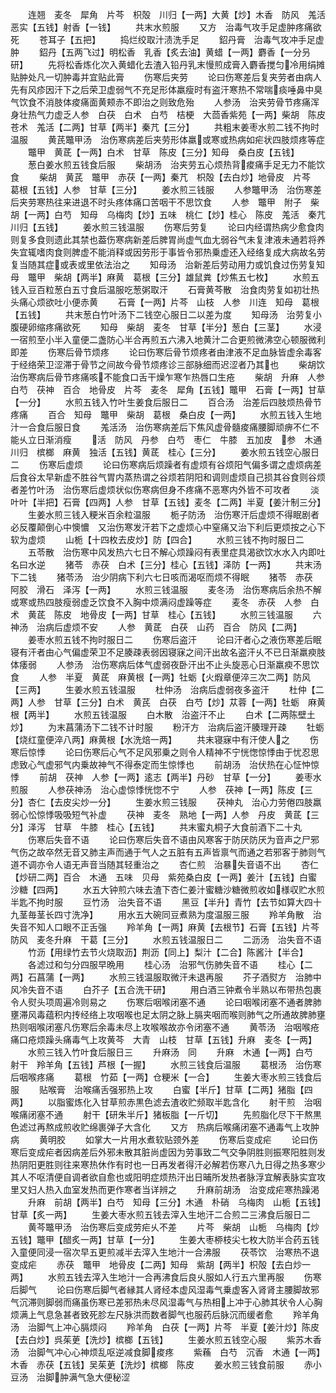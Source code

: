 <!-- { "loadSidebar": true } -->
　　连翘　麦冬　犀角　片芩　枳殻　川归【一两】大黄【炒】木香　防风　羗活　恶实【五钱】射香【一钱】
　　共末水煎服
　　又方　治毒气攻手足虚肿疼痛欲死
　　苍耳子【五把】
　　捣烂绞取汁渍洗手足
　　鉊丹膏　治毒气攻冲手足虚肿
　　鉊丹【五两飞过】明松香　乳香【炙去油】黄蜡【一两】麝香【一分叧研】
　　先将松香炼化次入黄蜡化去渣入铅丹乳末慢煎成膏入麝香搅匀冷用绢摊贴肿处凡一切肿毒并宜贴此膏
　　伤寒后夹劳
　　论曰伤寒差后复夹劳者由病人先有风疹因汗下之后荣卫虚弱气不充足形体羸瘦时有盗汗寒热不常喘痰唾鼻中臭气饮食不消肢体痠痛面黄颊赤不即治之则致危殆
　　人参汤　治夹劳骨节疼痛浑身壮热气力虚乏人参　白茯　白术　白芍　桔梗　大茴香紫苑【一两】柴胡　陈皮　苍术　羗活【二两】甘草【两半】秦芁【三分】
　　共粗末姜枣水煎二钱不拘时温服
　　黄芪鼈甲汤　治伤寒病差后夹劳形体羸或寒或热病如疟状四肢烦疼等症
　　鼈甲　黄茋【一两】白术　甘草　陈皮【三分】知母　桑白皮【五钱】
　　葱白姜水煎五钱食后服
　　柴胡汤　治夹劳五心烦热背痠痛手足无力不能饮食
　　柴胡　黄芪　鼈甲　赤茯【一两】秦芁　枳殻【去白炒】地骨皮　片芩　葛根【五钱】人参　甘草【三分】
　　姜水煎三钱服
　　人参鼈甲汤　治伤寒差后夹劳寒热往来进退不时头疼体痛口苦咽干不思饮食
　　人参　鼈甲　附子　柴胡【一两】白芍　知母　乌梅肉【炒】五味　桃仁【炒】桂心　陈皮　羗活　秦芁　川归【五钱】
　　姜水煎三钱温服
　　伤寒后劳复
　　论曰内经谓热病少愈食肉则复多食则遗此其禁也葢伤寒病新差后脾胃尚虚气血尢弱谷气未复津液未通若将养失宜辄嗜肉食则脾虚不能消释或因劳形于事皆令邪热乗虚还入经络复成大病故名劳复当随其症或表或里依法治之
　　知母汤　治新差后劳动用力或饥食过伤劳复知母　鼈甲　柴胡【两半】麻黄　葛根【三分】雄鼠粪【炒焦五七枚】
　　水煎五钱入豆百粒葱白五寸食后温服吃葱粥取汗
　　石膏黄芩散　治食肉劳复如初壮热头痛心烦欲吐小便赤黄
　　石膏【一两】片芩　山枝　人参　川连　知母　葛根【五钱】
　　共末葱白竹叶汤下二钱空心服日二以差为度
　　知母汤　治劳复小腹硬卵缩疼痛欲死
　　知母　柴胡　麦冬　甘草【半分】葱白【三茎】
　　水浸一宿煎至小半入童便二盏防心半合再煎五六沸入地黄汁二合更煎微沸空心顿服微利即差
　　伤寒后骨节烦疼
　　论曰伤寒后骨节烦疼者由津液不足血脉皆虚余毒客于经络荣卫涩滞于骨节之间故今骨节烦疼诊三部脉细而迟涩者乃其也
　　柴胡饮　治伤寒病后骨节疼痛咳不能食口舌干燥乍寒乍热唇口生疮
　　柴胡　升麻　人参　白芍　茯神　百合　地骨皮　片芩　麦冬　犀角【五钱】鼈甲　石膏【一两】甘草【一分】
　　水煎五钱入竹叶生姜食后服日二
　　百合汤　治差后四肢烦热骨节疼痛
　　百合　知母　鼈甲　柴胡　葛根　桑白皮【一两】
　　水煎五钱入生地汁一合食后服日食
　　羗活汤　治伤寒病差后下焦风虚骨髓痠痛腰脚顽痹不仁不能乆立日渐消瘦
　　活　防风　丹参　白芍　枣仁　牛膝　五加皮　参　木通　川归　槟榔　麻黄　独活【五钱】黄茋　桂心【三分】
　　姜水煎五钱空心服日二
　　伤寒后虚烦
　　论曰伤寒病后烦躁者有虚烦有谷烦阳气偏多谓之虚烦病差后食谷太早新虚不胜谷气胃内蒸热谓之谷烦若阴阳和调则虚烦自己损其谷食则谷烦者差竹叶汤　治伤寒后虚烦状似伤寒病但身不疼痛不恶寒内外皆不可攻者
　　淡叶叶【半把】石膏【四两】人参　甘草【五钱】麦冬【二两】半夏【姜汁制三分】
　　生姜水煎三钱入粳米百余粒温服
　　栀子防汤　治伤寒汗后虚烦不得眠剧者必反覆颠倒心中懊憹　又治伤寒发汗若下之虚烦心中窒痛又治下利后更烦按之心下软为虚烦
　　山栀【十四枚去皮炒】防【四合】
　　水煎三钱不拘时服日二
　　五苓散　治伤寒中风发热六七日不解心烦躁闷有表里症具渴欲饮水水入内即吐名曰水逆
　　猪苓　赤茯　白术【三分】桂心【五钱】泽防【一两】
　　共末汤下二钱
　　猪苓汤　治少阴病下利六七日咳而渴呕而烦不得眠
　　猪苓　赤茯　阿胶　滑石　泽泻【一两】
　　水煎三钱温服
　　麦冬汤　治伤寒病后余热不解或寒或热四肢瘦弱虚乏饮食不入胸中烦满闷虚躁等症
　　麦冬　赤茯　人参　白术　黄茋　陈皮　地骨皮【一两】甘草　桂心【五钱】
　　水煎三钱温服
　　六神汤　治病后虚烦不安
　　人参　黄茋　白茯　山药　百合　防风【二两】
　　姜枣水煎五钱不拘时服日二
　　伤寒后盗汗
　　论曰汗者心之液伤寒差后眠寝有汗者由心气偏虚荣卫不足腠疎表弱因寝寐之间汗出故名盗汗乆不已日渐羸瘐肢体痿弱
　　人参汤　治伤寒病后体气虚弱夜卧汗出不止头旋恶心日渐羸瘐不思饮食
　　人参　半夏　黄茋　麻黄根【一两】牡蛎【火煆章便淬三次二两】防风【三两】
　　生姜水煎五钱温服
　　杜仲汤　治病后虚弱夜多盗汗
　　杜仲【二两】人参　甘草【三分】白术　黄芪　白茯　白芍【炒】苁蓉【一两】牡蛎　麻黄根【两半】
　　水煎五钱温服
　　白木散　治盗汗不止
　　白术【二两陈壁土炒】
　　为末菖蒲汤下二钱不计时服
　　粉汗方　治病后盗汗腠理开疎
　　牡蛎【烧红童便淬八两】麻黄根【水洗焙一两】
　　共末寝寐中有汗使人之
　　伤寒后惊悸
　　论曰伤寒后心气不足风邪乗之则令人精神不宁恍愡惊悸由于忧忍思虑致心气虚邪气内乗故神气不得泰定而生惊悸也
　　前胡汤　治伏热在心怔忡惊悸
　　前胡　茯神　人参【一两】逺志【两半】丹砂　甘草【一分】
　　姜枣水煎服
　　人参茯神汤　治心虚惊悸恍惚不宁
　　人参　茯神【一两】陈皮【三分】杏仁【去皮尖炒一分】
　　生姜水煎三钱服
　　茯神丸　治心力劳倦四肢羸弱心忪惊悸吸吸短气补虚
　　茯神　麦冬　熟地【一两】人参　丹皮　黄茋【三分】泽泻　甘草　牛膝　桂心【五钱】
　　共末蜜丸桐子大食前酒下二十丸
　　伤寒后失音不语
　　论曰伤寒后失音不语由风寒客于防厌防厌为音声之尸邪气伤之故卒然无音又肺主声而通于气人之五脏有五声皆禀气而通之若邪客于肺则气道不调亦令人语无声音当随其轻重治之
　　杏仁煎　治暴失音语不出
　　杏仁【炒研二两】百合　木通　五味　贝母　紫苑桑白皮【一两】姜汁【五钱】白蜜　沙糖【四两】
　　水五大钟煎六味去渣下杏仁姜汁蜜糖沙糖微煎收如様収贮水煎半匙不拘时服
　　豆竹汤　治失音不语
　　黑豆【半升】青竹【去节如算大四十九茎毎茎长四寸洗净】
　　用水五大碗同豆煮熟为度温服三服
　　羚羊角散　治失音不知人口眼不正舌强
　　羚羊角【一两】麻黄【去根节】石膏【五钱】片芩　防风　麦冬升麻　干葛【三分】
　　水煎五钱温服日二
　　二沥汤　治失音不语
　　竹沥【用绿竹去节火烧取沥】荆沥【同上】梨汁【二合】陈酱汁【半合】
　　各滤过和匀分四服早晩用
　　桂心汤　治邪气伤肺失音不语
　　桂心【二两】石菖蒲【一两】
　　水煎三钱温服取微汗未退再服
　　芥子酒熨方　治肺中风冷失音不语
　　白芥子【五合洗干研】
　　用白酒三钟煮令半熟以布带热包裹令人熨头项周遍冷则易之
　　伤寒后咽喉闭塞不通
　　论曰咽喉闭塞不通者脾肺壅滞风毒蕴积内抟经络上攻咽喉也足太阴之脉上膈夹咽而喉则肺气之所通故脾肺壅热则咽喉闭塞凡伤寒后余毒未尽上攻喉喉故亦令闭塞不通
　　黄苓汤　治咽喉疮痛口疮烦躁头痛毒气上攻黄芩　大青　山枝　甘草【五钱】升麻　麦冬【一两】
　　水煎三钱入竹叶食后服日三
　　升麻汤　同
　　升麻　木通【一两】白芍　射干　羚羊角【五钱】芦根【一握】
　　水煎三钱食后温服
　　葛根汤　治伤寒后咽喉疼痛
　　葛根　竹茹【一两】仓粳米【一合】
　　生姜大枣水煎三钱食后服
　　贴喉膏　治喉痛舌强邪热上攻
　　白蜜【半斤】甘草【二两】猪脂【四两】
　　以脂蜜炼化入甘草煎赤黒色滤去渣收贮频取半匙含化
　　射干煎　治咽喉痛闭塞不通
　　射干【研朱半斤】猪板脂【一斤切】
　　先煎脂化尽下干熬黒色滤过再熬成煎收贮绵裹弹子大含化
　　又方　热病后喉痛闭塞不通毒气上攻肿病
　　黄明胶
　　如掌大一片用水煮软贴颈外差
　　伤寒后变成疟
　　论曰伤寒后变成疟者因病差后外邪未散其脏尚虚因为劳事致二气交争阴胜则振寒阳胜则发热阴阳更胜则往来寒热休作有时也一日再发者得汗必解若伤寒八九日得之热多寒少其人不呕清便自调者欲自愈也或阳明症烦热汗出日晡所发热者脉浮宜解表脉实宜攻里又妇人热入血室发热而更作寒者当详辨之
　　升麻前胡汤　治变成疟寒热躁渇
　　升麻　前胡【两半】白芍　知母【三分】木通　朴硝　乌梅肉　山栀【五钱】甘草【炙一两】
　　生姜大枣水煎五钱去滓入生地汗二合煎二三沸食后服日二
　　黄芩鼈甲汤　治伤寒后变成劳疟乆不差
　　片芩　柴胡　山栀　乌梅肉【炒五钱】鼈甲【醋炙一两】甘草【一分】
　　生姜大枣桺枝尖七枚大防半合药五钱入童便同浸一宿次早五更煎减半去滓入生地汁一合沸服
　　茯苓饮　治寒热不退变成疟
　　赤茯　鼈甲　地骨皮【二两】知母　紫胡【两半】枳殻【去白炒一两】
　　水煎五钱去滓入生地汁一合再沸食后良乆服如人行五六里再服
　　伤寒后脚气
　　论曰伤寒后脚气者縁其人肾经本虚风湿毒气乗虚客入肾肾主腰脚故邪气沉滞则脚弱而痛虽伤寒已差邪热未尽风湿毒气与热相上冲于心肺其状令人心胸烦满上气息急甚者致死胗左尺脉洪而数者脚气也服药后脉沉而缓者愈
　　羚羊角汤　治脚气上冲心膈烦闷
　　羚羊角　白茯【一两】片芩　半夏【姜汁炒】陈皮【去白炒】呉茱茰【洗炒】槟榔【五钱】
　　生姜水煎五钱空心服
　　紫苏木香汤　治脚气冲心心神烦乱呕逆减食脚痠疼
　　紫蘓　白芍　沉香　木通【一两】木香　赤茯【五钱】吴茱茰【洗炒】槟榔　陈皮
　　姜水煎三钱食前服
　　赤小豆汤　治脚肿满气急大便秘涩
